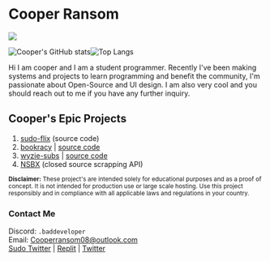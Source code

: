 # Cooper Ransom

![](https://komarev.com/ghpvc/?itzCozi&color=dc143c&style=for-the-badge&base=1000&abbreviated=true)  

![Cooper's GitHub stats](https://github-readme-stats.vercel.app/api?username=itzCozi&show_icons=true&theme=nord)![Top Langs](https://github-readme-stats.vercel.app/api/top-langs/?username=itzCozi&hide=css,batchfile&langs_count=5&size_weight=0.5&count_weight=0.5&theme=nord)

Hi I am cooper and I am a student programmer. Recently I've been making systems and projects to learn programming and benefit the community, I'm passionate about Open-Source and UI design. I am also very cool and you should reach out to me if you have any further inquiry.

## Cooper's Epic Projects
1. [sudo-flix](https://github.com/sussy-code) (source code)
2. [bookracy](https://bookracy.org) | [source code](https://github.com/bookracy)
3. [wyzie-subs](https://subs.wyzie.ru) | [source code](https://github.com/itzCozi/wyzie-subs)
4. [NSBX](https://nsbx.ru) (closed source scrapping API)

<sup>
<strong>Disclaimer:</strong> These project's are intended solely for educational purposes and as a proof of concept. It is not intended for production use or large scale hosting. Use this project responsibly and in compliance with all applicable laws and regulations in your country.
</sup>

### Contact Me
Discord: `.baddeveloper`  
Email: Cooperransom08@outlook.com  
[Sudo Twitter](https://x.com/sudoflix)  |  [Replit](https://replit.com/@cozi08)  |  [Twitter](https://x.com/lilmancoop420)
